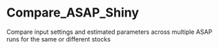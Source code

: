 # Compare_ASAP_Shiny
Compare input settings and estimated parameters across multiple ASAP runs for the same or different stocks
